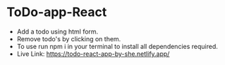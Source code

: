 # ToDo-app-React
* Add a todo using html form.
* Remove todo's by clicking on them.
* To use run npm i in your terminal to install all dependencies required. 
* Live Link: https://todo-react-app-by-she.netlify.app/
